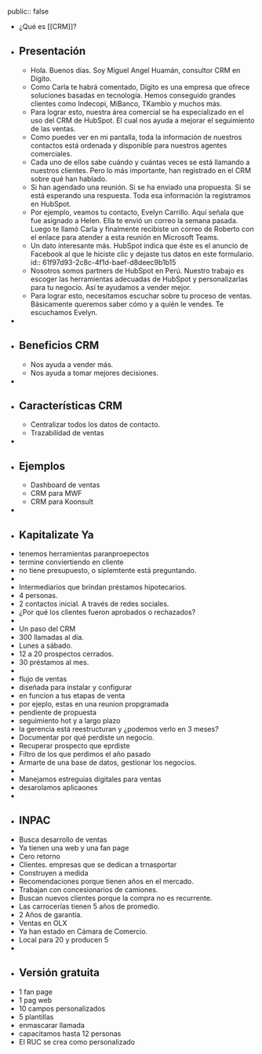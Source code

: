 public:: false

- ¿Qué es [[CRM]]?
- ## Presentación
	- Hola. Buenos días. Soy Miguel Angel Huamán, consultor CRM en Dígito.
	- Como Carla te habrá comentado, Dígito es una empresa que ofrece soluciones basadas en tecnología. Hemos conseguido grandes clientes como Indecopi, MiBanco, TKambio y muchos más.
	- Para lograr esto, nuestra área comercial se ha especializado en el uso del CRM de HubSpot. El cual nos ayuda a mejorar el seguimiento de las ventas.
	- Como puedes ver en mi pantalla, toda la información de nuestros contactos está ordenada y disponible para nuestros agentes comerciales.
	- Cada uno de ellos sabe cuándo y cuántas veces se está llamando a nuestros clientes. Pero lo más importante, han registrado en el CRM sobre qué han hablado.
	- Si han agendado una reunión. Si se ha enviado una propuesta. Si se está esperando una respuesta. Toda esa información la registramos en HubSpot.
	- Por ejemplo, veamos tu contacto, Evelyn Carrillo. Aquí señala que fue asignado a Helen. Ella te envió un correo la semana pasada. Luego te llamó Carla y finalmente recibiste un correo de Roberto con el enlace para atender a esta reunión en Microsoft Teams.
	- Un dato interesante más. HubSpot indica que éste es el anuncio de Facebook al que le hiciste clic y dejaste tus datos en este formulario.
	  id:: 61f97d93-2c8c-4f1d-baef-d8deec9b1b15
	- Nosotros somos partners de HubSpot en Perú. Nuestro trabajo es escoger las herramientas adecuadas de HubSpot y personalizarlas para tu negocio. Así te ayudamos a vender mejor.
	- Para lograr esto, necesitamos escuchar sobre tu proceso de ventas. Básicamente queremos saber cómo y a quién le vendes. Te escuchamos Evelyn.
-
- ## Beneficios CRM
	- Nos ayuda a vender más.
	- Nos ayuda a tomar mejores decisiones.
-
- ## Características CRM
	- Centralizar todos los datos de contacto.
	- Trazabilidad de ventas
-
- ## Ejemplos
	- Dashboard de ventas
	- CRM para MWF
	- CRM para Koonsult
-
- ## Kapitalizate Ya
- tenemos herramientas paranproepectos
- termine conviertiendo en cliente
- no tiene presupuesto, o siplemtente está preguntando.
-
- Intermediarios que brindan préstamos hipotecarios.
- 4 personas.
- 2 contactos inicial. A través de redes sociales.
- ¿Por qué los clientes fueron aprobados o rechazados?
-
- Un paso del CRM
- 300 llamadas al día.
- Lunes a sábado.
- 12 a 20 prospectos cerrados.
- 30 préstamos al mes.
-
- flujo de ventas
- diseñada para instalar y configurar
- en funcion a tus etapas de venta
- por ejeplo, estas en una reunion propgramada
- pendiente de propuesta
- seguimiento hot y a largo plazo
- la gerencia está reestructuran y ¿podemos verlo en 3 meses?
- Documentar por qué perdiste un negocio.
- Recuperar prospecto que eprdiste
- Filtro de los que perdimos el año pasado
- Armarte de una base de  datos, gestionar los negocios.
-
- Manejamos estreguias digitales para ventas
- desarolamos aplicaones
-
- ## INPAC
- Busca desarrollo de ventas
- Ya tienen una web y una fan page
- Cero retorno
- Clientes. empresas que se dedican a trnasportar
- Construyen a medida
- Recomendaciones porque tienen años en el mercado.
- Trabajan con concesionarios de camiones.
- Buscan nuevos clientes porque la compra no es recurrente.
- Las carrocerías tienen 5 años de promedio.
- 2 Años de garantía.
- Ventas en OLX
- Ya han estado en Cámara de Comercio.
- Local para 20 y producen 5
-
- ## Versión gratuita
- 1 fan page
- 1 pag web
- 10 campos personalizados
- 5 plantillas
- enmascarar llamada
- capacitamos hasta 12 personas
- El RUC se crea como personalizado